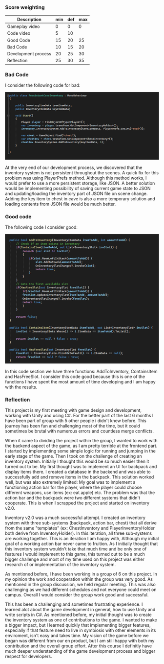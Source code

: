 ### Score weighting
|Description | min | def | max |
|----|----|---|----|
|Gameplay video | 0 | 0 | 0 |
|Code video | 5 | 10 | | 15 |
|Good Code | 15 | 20 | 25 |
|Bad Code | 10 | 15 | 20 |
|Development process | 20 | 25 | 30 |
|Reflection | 25 | 30 | 35 |

### Bad Code 
I consider the following code for bad: 

![Bad code](images/mateuszBadCode.PNG)

At the very end of our development process, we discovered that the inventory system is not persistent throughout  the scenes. A quick fix for this problem was using PlayerPrefs method. 
Although this method works, I would prefer to use a more persistent storage, like JSON. A better solution would be implementing possibility of saving current game state to JSON and updating/loading the inventory part of JSON file on scene change. 
Adding the key item to chest in cave is also a more temporary solution and loading contents from JSON file would be much better. 


### Good code 
The following code I consider good: 

![Good code](images/mateuszGoodCode.PNG)

In this code section we have three functions: AddToInventory, ContainsItem and HasFreeSlot. I consider this code good because this is one of the functions I have spent the most amount of time developing and I am happy with the results.

### Reflection
This project is my first meeting with game design and development, working with Unity and using C#. For the better part of the last 6 months I have been part of group with 5 other people i didn't knew before.
This journey has been fun and challenging most of the time, but it could sometimes be brutal with numerous errors and countless merge conflicts. 

When it came to dividing the project within the group, I wanted to work with the backend aspect of the game, as I am pretty terrible at the frontend part. I started by implementing some simple logic for running and jumping in the early stage of the game. 
Then I took on the challenge of creating an inventory system. Initially I thought this would be so much easier then it turned out to be. My first thought was to implement an UI for backpack and display items there. 
I created a database in the backend and was able to successfully add and remove items in the backpack. This solution worked well, but was also extremely limited: My goal was to implement a functioning action bar for the player, 
where the player could choose different weapons, use items (ex: eat apple) etc. The problem was that the action bar and the backpack were two different systems that didn't cooperate. This is when I scrapped the project and started on inventory v2.0.

Inventory v2.0 was a much successful attempt. I created an inventory system with three sub-systems (backpack, action bar, chest) that all derive from the same "templates" (ex: ChestInventory and PlayerInventoryHolder both derive from InventoryHolder).
In this iteration, all three sub-systems are working together. This is an iteration I am happy with, Although my initial goal of a working action bar never came to fruition.
As I initially thought that this inventory system wouldn't take that much time and be only one of features I would implement to this game, this turned out to be a much bigger challenge and most of my time used on this project was either research of or implementation of the inventory system. 

As mentioned before, I have been working in a group of 6 on this project. In my opinion the work and cooperation within the group was very good. As mentioned in the group discussion, we held regular meeting. 
This was also challenging as we had different schedules and not everyone could meet on campus. Overall I would consider the group work good and successful. 

This has been a challenging and sometimes frustrating experience. I learned alot about the game development in general, how to use Unity and write scripts in C#. As mentioned before, my initial thought was to create the inventory system as one of contributions to the game. 
I wanted to make a bigger impact, but I learned quickly that implementing bigger features, especially if that feature need to live in symbiosis with other elements in its enviroment, isn't easy and takes time. 
My vision of the game before we began was different from our en product, but I am still happy with both my contribution and the overall group effort.
After this course I definitly have much deeper understanding of the game development process and bigger respect for developers. 

